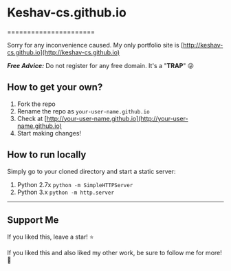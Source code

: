 # Keshav-cs.github.io
======================

Sorry for any inconvenience caused. My only portfolio site is [http://keshav-cs.github.io](http://keshav-cs.github.io)

**_Free Advice:_**
Do not register for any free domain. It's a "**TRAP**" :stuck_out_tongue_closed_eyes:


## How to get your own?
1. Fork the repo
2. Rename the repo as `your-user-name.github.io`
3. Check at [http://your-user-name.github.io](http://your-user-name.github.io)
4. Start making changes!

## How to run locally
Simply go to your cloned directory and start a static server:

1. Python 2.7x `python -m SimpleHTTPServer`
2. Python 3.x `python -m http.server`

-------------------------------------------------------------------------------------------------------
## Support Me
If you liked this, leave a star! :star:

If you liked this and also liked my other work, be sure to follow me for more! :slightly_smiling_face:
